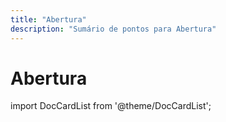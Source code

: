 ```yaml
---
title: "Abertura"
description: "Sumário de pontos para Abertura"
---
```


# Abertura

import DocCardList from '@theme/DocCardList';

<DocCardList />
